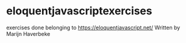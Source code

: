 # eloquentjavascriptexercises
exercises done belonging to https://eloquentjavascript.net/ Written by Marijn Haverbeke
